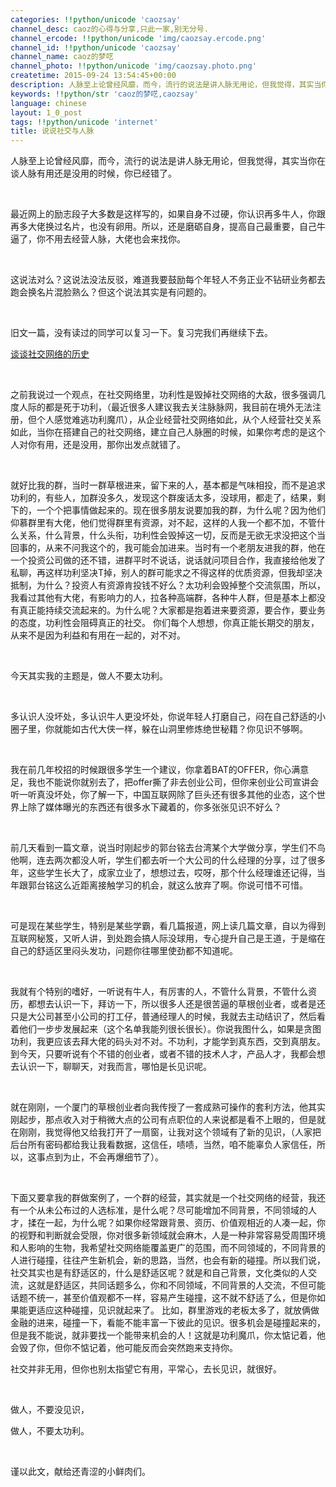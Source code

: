 ```yaml
---
categories: !!python/unicode 'caozsay'
channel_desc: caoz的心得与分享,只此一家,别无分号.
channel_ercode: !!python/unicode 'img/caozsay.ercode.png'
channel_id: !!python/unicode 'caozsay'
channel_name: caoz的梦呓
channel_photo: !!python/unicode 'img/caozsay.photo.png'
createtime: 2015-09-24 13:54:45+00:00
description: 人脉至上论曾经风靡，而今，流行的说法是讲人脉无用论，但我觉得，其实当你在谈人脉有用还是没用的时候，你已经错了。
keywords: !!python/str 'caoz的梦呓,caozsay'
language: chinese
layout: 1_0_post
tags: !!python/unicode 'internet'
title: 说说社交与人脉
---
```

<div class="rich_media_content" id="js_content">
<p>
         人脉至上论曾经风靡，而今，流行的说法是讲人脉无用论，但我觉得，其实当你在谈人脉有用还是没用的时候，你已经错了。
        </p>
<p>
<br/>
</p>
<p>
         最近网上的励志段子大多数是这样写的，如果自身不过硬，你认识再多牛人，你跟再多大佬换过名片，也没有卵用。所以，还是磨砺自身，提高自己最重要，自己牛逼了，你不用去经营人脉，大佬也会来找你。
        </p>
<p>
<br/>
</p>
<p>
         这说法对么？这说法没法反驳，难道我要鼓励每个年轻人不务正业不钻研业务都去跑会换名片混脸熟么？但这个说法其实是有问题的。
        </p>
<p>
<br/>
</p>
<p>
         旧文一篇，没有读过的同学可以复习一下。复习完我们再继续下去。
        </p>
<p>
<a data_ue_src="http://mp.weixin.qq.com/s?__biz=MzI0MjA1Mjg2Ng==&amp;mid=209368887&amp;idx=1&amp;sn=38fa12d353a21dbfeeb01f4ab105f818&amp;scene=21#wechat_redirect" href="http://mp.weixin.qq.com/s?__biz=MzI0MjA1Mjg2Ng==&amp;mid=209368887&amp;idx=1&amp;sn=38fa12d353a21dbfeeb01f4ab105f818&amp;scene=21#wechat_redirect" target="_blank">
          谈谈社交网络的历史
         </a>
</p>
<p>
<br/>
</p>
<p>
         之前我说过一个观点，在社交网络里，功利性是毁掉社交网络的大敌，很多强调几度人际的都是死于功利，（最近很多人建议我去关注脉脉网，我目前在境外无法注册，但个人感觉难逃功利魔爪），从企业经营社交网络如此，从个人经营社交关系如此，当你在搭建自己的社交网络，建立自己人脉圈的时候，如果你考虑的是这个人对你有用，还是没用，那你出发点就错了。
        </p>
<p>
<br/>
</p>
<p>
         就好比我的群，当时一群草根进来，留下来的人，基本都是气味相投，而不是追求功利的，有些人，加群没多久，发现这个群废话太多，没球用，都走了，结果，剩下的，一个个把事情做起来的。现在很多朋友说要加我的群，为什么呢？因为他们仰慕群里有大佬，他们觉得群里有资源，对不起，这样的人我一个都不加，不管什么关系，什么背景，什么头衔，功利性会毁掉这一切，反而是无欲无求没把这个当回事的，从来不问我这个的，我可能会加进来。当时有一个老朋友进我的群，他在一个投资公司做的还不错，进群平时不说话，说话就问项目合作，我直接给他发了私聊，再这样功利坚决T掉，别人的群可能求之不得这样的优质资源，但我却坚决抵制，为什么？投资人有资源肯投钱不好么？太功利会毁掉整个交流氛围，所以，我看过其他有大佬，有影响力的人，拉各种高端群，各种牛人群，但是基本上都没有真正能持续交流起来的。为什么呢？大家都是抱着进来要资源，要合作，要业务的态度，功利性会阻碍真正的社交。  你们每个人想想，你真正能长期交的朋友，从来不是因为利益和有用在一起的，对不对。
        </p>
<p>
<br/>
</p>
<p>
         今天其实我的主题是，做人不要太功利。
        </p>
<p>
<br/>
</p>
<p>
         多认识人没坏处，多认识牛人更没坏处，你说年轻人打磨自己，闷在自己舒适的小圈子里，你就能如古代大侠一样，躲在山洞里修炼绝世秘籍？你见识不够啊。
        </p>
<p>
<br/>
</p>
<p>
         我在前几年校招的时候跟很多学生一个建议，你拿着BAT的OFFER，你心满意足，我也不能说你就别去了，把offer撕了非去创业公司，但你来创业公司宣讲会听一听真没坏处，你了解一下，中国互联网除了巨头还有很多其他的业态，这个世界上除了媒体曝光的东西还有很多水下藏着的，你多张张见识不好么？
        </p>
<p>
<br/>
</p>
<p>
         前几天看到一篇文章，说当时刚起步的郭台铭去台湾某个大学做分享，学生们不鸟他啊，连去两次都没人听，学生们都去听一个大公司的什么经理的分享，过了很多年，这些学生长大了，成家立业了，想想过去，哎呀，那个什么经理谁还记得，当年跟郭台铭这么近距离接触学习的机会，就这么放弃了啊。你说可惜不可惜。
        </p>
<p>
<br/>
</p>
<p>
         可是现在某些学生，特别是某些学霸，看几篇报道，网上读几篇文章，自以为得到互联网秘笈，又听人讲，到处跑会搞人际没球用，专心提升自己是王道，于是缩在自己的舒适区里闷头发功，问题你往哪里使劲都不知道呢。
        </p>
<p>
<br/>
</p>
<p>
         我就有个特别的嗜好，一听说有牛人，有厉害的人，不管什么背景，不管什么资历，都想去认识一下，拜访一下，所以很多人还是很苦逼的草根创业者，或者是还只是大公司甚至小公司的打工仔，普通经理人的时候，我就去主动结识了，然后看着他们一步步发展起来（这个名单我能列很长很长）。你说我图什么，如果是贪图功利，我更应该去拜大佬的码头对不对。不功利，才能学到真东西，交到真朋友。到今天，只要听说有个不错的创业者，或者不错的技术人才，产品人才，我都会想去认识一下，聊聊天，对我而言，哪怕是长见识呢。
        </p>
<p>
<br/>
</p>
<p>
         就在刚刚，一个厦门的草根创业者向我传授了一套成熟可操作的套利方法，他其实刚起步，那点收入对于稍微大点的公司有点职位的人来说都是看不上眼的，但是就在刚刚，我觉得他又给我打开了一扇窗，让我对这个领域有了新的见识，（人家把后台所有密码都给我让我看数据，这信任，啧啧，当然，咱不能辜负人家信任，所以，这事点到为止，不会再爆细节了）。
        </p>
<p>
<br/>
</p>
<p>
         下面又要拿我的群做案例了，一个群的经营，其实就是一个社交网络的经营，我还有一个从未公布过的人选标准，是什么呢？尽可能增加不同背景，不同领域的人才，揉在一起，为什么呢？如果你经常跟背景、资历、价值观相近的人凑一起，你的视野和判断就会受限，你对很多新领域就会麻木，人是一种非常容易受周围环境和人影响的生物，我希望社交网络能覆盖更广的范围，而不同领域的，不同背景的人进行碰撞，往往产生新机会，新的思路，当然，也会有新的碰撞。所以我们说，社交其实也是有舒适区的，什么是舒适区呢？就是和自己背景，文化类似的人交流，这就是舒适区，共同话题多么，你和不同领域，不同背景的人交流，不但可能话题不统一，甚至价值观都不一样，容易产生碰撞，这不就不舒适了么，但是你如果能更适应这种碰撞，见识就起来了。 比如，群里游戏的老板太多了，就放俩做金融的进来，碰撞一下，看能不能丰富一下彼此的见识。很多机会是碰撞起来的，但是我不能说，就非要找一个能带来机会的人！这就是功利魔爪，你太惦记着，他会毁了你，但你不惦记着，他可能反而会突然跑来支持你。
        </p>
<p>
</p>
<p>
         社交并非无用，但你也别太指望它有用，平常心，去长见识，就很好。
        </p>
<p>
<br/>
</p>
<p>
         做人，不要没见识，
        </p>
<p>
         做人，不要太功利。
        </p>
<p>
<br/>
</p>
<p>
         谨以此文，献给还青涩的小鲜肉们。
        </p>
<p>
<br/>
</p>
<p>
<span class="vote_area">
<iframe allowfullscreen="" class="vote_iframe js_editor_vote_card" data-display-src="/cgi-bin/readtemplate?t=vote/vote-new_tmpl&amp;__biz=MzI0MjA1Mjg2Ng==&amp;supervoteid=1495426&amp;token=1091681355&amp;lang=zh_CN" data-display-style="height: 533px;" data-src="/mp/newappmsgvote?action=show&amp;__biz=MzI0MjA1Mjg2Ng==&amp;supervoteid=1495426#wechat_redirect" data-supervoteid="1495426" frameborder="0" scrolling="no">
</iframe>
<span class="vote_box skin_help po_left">
</span>
<span class="vote_box skin_help po_right">
</span>
</span>
</p>
</div>